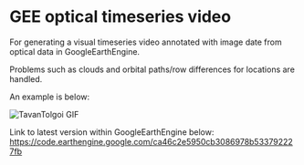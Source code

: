 # GEE optical timeseries video
For generating a visual timeseries video annotated with image date from optical data in GoogleEarthEngine. 

Problems such as clouds and orbital paths/row differences for locations are handled.

An example is below: 

![TavanTolgoi GIF](https://github.com/Maralbay/GEE_timeseries/blob/master/TavanTolgoiGIF.gif)


Link to latest version within GoogleEarthEngine below:
https://code.earthengine.google.com/ca46c2e5950cb3086978b533792227fb 

